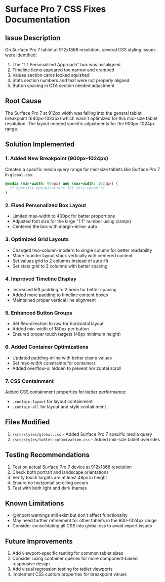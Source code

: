 # Surface Pro 7 CSS Fixes Documentation

## Issue Description
On Surface Pro 7 tablet at 912x1368 resolution, several CSS styling issues were identified:
1. The "1:1 Personalized Approach" box was misaligned
2. Timeline items appeared too narrow and cramped
3. Values section cards looked squished
4. Stats section numbers and text were not properly aligned
5. Button spacing in CTA section needed adjustment

## Root Cause
The Surface Pro 7 at 912px width was falling into the general tablet breakpoint (640px-1023px) which wasn't optimized for this mid-size tablet resolution. The layout needed specific adjustments for the 900px-1024px range.

## Solution Implemented

### 1. Added New Breakpoint (900px-1024px)
Created a specific media query range for mid-size tablets like Surface Pro 7 in `global.css`:

```css
@media (min-width: 900px) and (max-width: 1023px) {
  /* Specific optimizations for this range */
}
```

### 2. Fixed Personalized Box Layout
- Limited max-width to 400px for better proportions
- Adjusted font size for the large "1:1" number using clamp()
- Centered the box with margin-inline: auto

### 3. Optimized Grid Layouts
- Changed two-column-modern to single column for better readability
- Made founder layout stack vertically with centered content
- Set values grid to 2 columns instead of auto-fit
- Set stats grid to 2 columns with better spacing

### 4. Improved Timeline Display
- Increased left padding to 2.5rem for better spacing
- Added more padding to timeline content boxes
- Maintained proper vertical line alignment

### 5. Enhanced Button Groups
- Set flex-direction to row for horizontal layout
- Added min-width of 180px per button
- Ensured proper touch targets (48px minimum height)

### 6. Added Container Optimizations
- Updated padding-inline with better clamp values
- Set max-width constraints for containers
- Added overflow-x: hidden to prevent horizontal scroll

### 7. CSS Containment
Added CSS containment properties for better performance:
- `.contain-layout` for layout containment
- `.contain-all` for layout and style containment

## Files Modified
1. `/src/styles/global.css` - Added Surface Pro 7 specific media query
2. `/src/styles/tablet-optimization.css` - Added mid-size tablet overrides

## Testing Recommendations
1. Test on actual Surface Pro 7 device at 912x1368 resolution
2. Check both portrait and landscape orientations
3. Verify touch targets are at least 48px in height
4. Ensure no horizontal scrolling occurs
5. Test with both light and dark themes

## Known Limitations
- @import warnings still exist but don't affect functionality
- May need further refinement for other tablets in the 900-1024px range
- Consider consolidating all CSS into global.css to avoid import issues

## Future Improvements
1. Add viewport-specific testing for common tablet sizes
2. Consider using container queries for more component-based responsive design
3. Add visual regression testing for tablet viewports
4. Implement CSS custom properties for breakpoint values